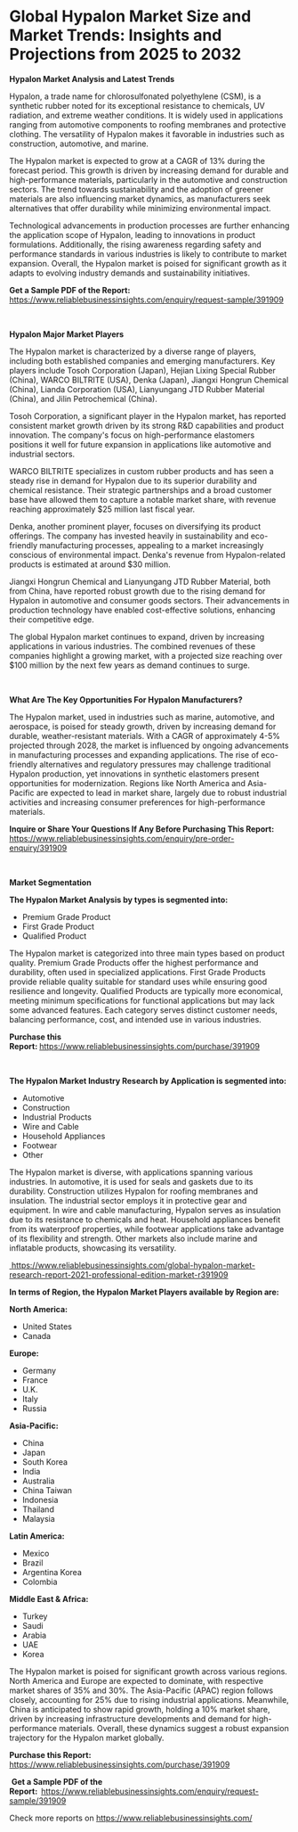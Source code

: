 <p><h1>Global Hypalon Market Size and Market Trends: Insights and Projections from 2025 to 2032</h1></p><p><strong>Hypalon Market Analysis and Latest Trends</strong></p>
<p><p>Hypalon, a trade name for chlorosulfonated polyethylene (CSM), is a synthetic rubber noted for its exceptional resistance to chemicals, UV radiation, and extreme weather conditions. It is widely used in applications ranging from automotive components to roofing membranes and protective clothing. The versatility of Hypalon makes it favorable in industries such as construction, automotive, and marine.</p><p>The Hypalon market is expected to grow at a CAGR of 13% during the forecast period. This growth is driven by increasing demand for durable and high-performance materials, particularly in the automotive and construction sectors. The trend towards sustainability and the adoption of greener materials are also influencing market dynamics, as manufacturers seek alternatives that offer durability while minimizing environmental impact. </p><p>Technological advancements in production processes are further enhancing the application scope of Hypalon, leading to innovations in product formulations. Additionally, the rising awareness regarding safety and performance standards in various industries is likely to contribute to market expansion. Overall, the Hypalon market is poised for significant growth as it adapts to evolving industry demands and sustainability initiatives.</p></p>
<p><strong>Get a Sample PDF of the Report:&nbsp;</strong> <a href="https://www.reliablebusinessinsights.com/enquiry/request-sample/391909?utm_campaign=1837&utm_medium=2&utm_source=Github&utm_content=ia&utm_term=16012025&utm_id=hypalon">https://www.reliablebusinessinsights.com/enquiry/request-sample/391909</a></p>
<p>&nbsp;</p>
<p><strong>Hypalon Major Market Players</strong></p>
<p><p>The Hypalon market is characterized by a diverse range of players, including both established companies and emerging manufacturers. Key players include Tosoh Corporation (Japan), Hejian Lixing Special Rubber (China), WARCO BILTRITE (USA), Denka (Japan), Jiangxi Hongrun Chemical (China), Lianda Corporation (USA), Lianyungang JTD Rubber Material (China), and Jilin Petrochemical (China).</p><p>Tosoh Corporation, a significant player in the Hypalon market, has reported consistent market growth driven by its strong R&D capabilities and product innovation. The company's focus on high-performance elastomers positions it well for future expansion in applications like automotive and industrial sectors.</p><p>WARCO BILTRITE specializes in custom rubber products and has seen a steady rise in demand for Hypalon due to its superior durability and chemical resistance. Their strategic partnerships and a broad customer base have allowed them to capture a notable market share, with revenue reaching approximately $25 million last fiscal year.</p><p>Denka, another prominent player, focuses on diversifying its product offerings. The company has invested heavily in sustainability and eco-friendly manufacturing processes, appealing to a market increasingly conscious of environmental impact. Denka's revenue from Hypalon-related products is estimated at around $30 million.</p><p>Jiangxi Hongrun Chemical and Lianyungang JTD Rubber Material, both from China, have reported robust growth due to the rising demand for Hypalon in automotive and consumer goods sectors. Their advancements in production technology have enabled cost-effective solutions, enhancing their competitive edge.</p><p>The global Hypalon market continues to expand, driven by increasing applications in various industries. The combined revenues of these companies highlight a growing market, with a projected size reaching over $100 million by the next few years as demand continues to surge.</p></p>
<p>&nbsp;</p>
<p><strong>What Are The Key Opportunities For Hypalon Manufacturers?</strong></p>
<p><p>The Hypalon market, used in industries such as marine, automotive, and aerospace, is poised for steady growth, driven by increasing demand for durable, weather-resistant materials. With a CAGR of approximately 4-5% projected through 2028, the market is influenced by ongoing advancements in manufacturing processes and expanding applications. The rise of eco-friendly alternatives and regulatory pressures may challenge traditional Hypalon production, yet innovations in synthetic elastomers present opportunities for modernization. Regions like North America and Asia-Pacific are expected to lead in market share, largely due to robust industrial activities and increasing consumer preferences for high-performance materials.</p></p>
<p><strong>Inquire or Share Your Questions If Any Before Purchasing This Report:</strong> <a href="https://www.reliablebusinessinsights.com/enquiry/pre-order-enquiry/391909?utm_campaign=1837&utm_medium=2&utm_source=Github&utm_content=ia&utm_term=16012025&utm_id=hypalon">https://www.reliablebusinessinsights.com/enquiry/pre-order-enquiry/391909</a></p>
<p>&nbsp;</p>
<p><strong>Market Segmentation</strong></p>
<p><strong>The Hypalon Market Analysis by types is segmented into:</strong></p>
<p><ul><li>Premium Grade Product</li><li>First Grade Product</li><li>Qualified Product</li></ul></p>
<p><p>The Hypalon market is categorized into three main types based on product quality. Premium Grade Products offer the highest performance and durability, often used in specialized applications. First Grade Products provide reliable quality suitable for standard uses while ensuring good resilience and longevity. Qualified Products are typically more economical, meeting minimum specifications for functional applications but may lack some advanced features. Each category serves distinct customer needs, balancing performance, cost, and intended use in various industries.</p></p>
<p><strong>Purchase this Report:&nbsp;</strong><a href="https://www.reliablebusinessinsights.com/purchase/391909?utm_campaign=1837&utm_medium=2&utm_source=Github&utm_content=ia&utm_term=16012025&utm_id=hypalon">https://www.reliablebusinessinsights.com/purchase/391909</a></p>
<p>&nbsp;</p>
<p><strong>The Hypalon Market Industry Research by Application is segmented into:</strong></p>
<p><ul><li>Automotive</li><li>Construction</li><li>Industrial Products</li><li>Wire and Cable</li><li>Household Appliances</li><li>Footwear</li><li>Other</li></ul></p>
<p><p>The Hypalon market is diverse, with applications spanning various industries. In automotive, it is used for seals and gaskets due to its durability. Construction utilizes Hypalon for roofing membranes and insulation. The industrial sector employs it in protective gear and equipment. In wire and cable manufacturing, Hypalon serves as insulation due to its resistance to chemicals and heat. Household appliances benefit from its waterproof properties, while footwear applications take advantage of its flexibility and strength. Other markets also include marine and inflatable products, showcasing its versatility.</p></p>
<p><a href="https://www.reliablebusinessinsights.com/global-hypalon-market-research-report-2021-professional-edition-market-r391909?utm_campaign=1837&utm_medium=2&utm_source=Github&utm_content=ia&utm_term=16012025&utm_id=hypalon">&nbsp;https://www.reliablebusinessinsights.com/global-hypalon-market-research-report-2021-professional-edition-market-r391909</a></p>
<p><strong>In terms of Region, the Hypalon Market Players available by Region are:</strong></p>
<p>
    <p> <strong> North America: </strong>
        <ul>
            <li>United States</li>
            <li>Canada</li>
        </ul>
        </p> 
    <p> <strong> Europe: </strong>
        <ul>
            <li>Germany</li>
            <li>France</li>
            <li>U.K.</li>
            <li>Italy</li>
            <li>Russia</li>
        </ul>
        </p> 
    <p> <strong> Asia-Pacific: </strong>
        <ul>
            <li>China</li>
            <li>Japan</li>
            <li>South Korea</li>
            <li>India</li>
            <li>Australia</li>
            <li>China Taiwan</li>
            <li>Indonesia</li>
            <li>Thailand</li>
            <li>Malaysia</li>
        </ul>
        </p> 
    <p> <strong> Latin America: </strong>
        <ul>
            <li>Mexico</li>
            <li>Brazil</li>
            <li>Argentina Korea</li>
            <li>Colombia</li>
        </ul>
        </p> 
    <p> <strong> Middle East & Africa: </strong>
        <ul>
            <li>Turkey</li>
            <li>Saudi</li>
            <li>Arabia</li>
            <li>UAE</li>
            <li>Korea</li>
        </ul>
    </p>
    </p>
<p><p>The Hypalon market is poised for significant growth across various regions. North America and Europe are expected to dominate, with respective market shares of 35% and 30%. The Asia-Pacific (APAC) region follows closely, accounting for 25% due to rising industrial applications. Meanwhile, China is anticipated to show rapid growth, holding a 10% market share, driven by increasing infrastructure developments and demand for high-performance materials. Overall, these dynamics suggest a robust expansion trajectory for the Hypalon market globally.</p></p>
<p><strong>Purchase this Report: </strong><a href="https://www.reliablebusinessinsights.com/purchase/391909?utm_campaign=1837&utm_medium=2&utm_source=Github&utm_content=ia&utm_term=16012025&utm_id=hypalon">https://www.reliablebusinessinsights.com/purchase/391909</a></p>
<p>&nbsp;<strong>Get a Sample PDF of the Report:&nbsp;&nbsp;</strong><a href="https://www.reliablebusinessinsights.com/enquiry/request-sample/391909?utm_campaign=1837&utm_medium=2&utm_source=Github&utm_content=ia&utm_term=16012025&utm_id=hypalon">https://www.reliablebusinessinsights.com/enquiry/request-sample/391909</a></p>
<p><strong></strong></p>
<p>Check more reports on <a href="https://www.reliablebusinessinsights.com/?utm_campaign=1837&utm_medium=2&utm_source=Github&utm_content=ia&utm_term=16012025&utm_id=hypalon">https://www.reliablebusinessinsights.com/</a></p>